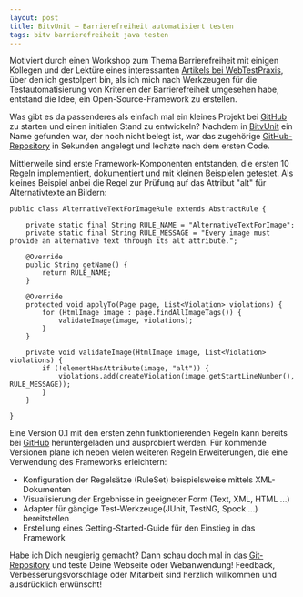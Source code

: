 ```yaml
---
layout: post
title: BitvUnit – Barrierefreiheit automatisiert testen
tags: bitv barrierefreiheit java testen
---
```


Motiviert durch einen Workshop zum Thema Barrierefreiheit mit einigen Kollegen und der Lektüre eines interessanten [Artikels bei WebTestPraxis](http://webtestpraxis.de/blog/?p=15), über den ich gestolpert bin, als ich mich nach Werkzeugen für die Testautomatisierung von Kriterien der Barrierefreiheit umgesehen habe, entstand die Idee, ein Open-Source-Framework zu erstellen.

Was gibt es da passenderes als einfach mal ein kleines Projekt bei [GitHub](https://github.com) zu starten und einen initialen Stand zu entwickeln? Nachdem in [BitvUnit](http://www.google.de/#sclient=psy&q=bitvunit) ein Name gefunden war, der noch nicht belegt ist, war das zugehörige [GitHub-Repository](https://github.com/codescape/bitvunit) in Sekunden angelegt und lechzte nach dem ersten Code.

Mittlerweile sind erste Framework-Komponenten entstanden, die ersten 10 Regeln implementiert, dokumentiert und mit kleinen Beispielen getestet. Als kleines Beispiel anbei die Regel zur Prüfung auf das Attribut "alt" für Alternativtexte an Bildern:

<pre><code>public class AlternativeTextForImageRule extends AbstractRule {

    private static final String RULE_NAME = "AlternativeTextForImage";
    private static final String RULE_MESSAGE = "Every image must provide an alternative text through its alt attribute.";

    @Override
    public String getName() {
        return RULE_NAME;
    }

    @Override
    protected void applyTo(Page page, List&lt;Violation&gt; violations) {
        for (HtmlImage image : page.findAllImageTags()) {
            validateImage(image, violations);
        }
    }

    private void validateImage(HtmlImage image, List&lt;Violation&gt; violations) {
        if (!elementHasAttribute(image, "alt")) {
            violations.add(createViolation(image.getStartLineNumber(), RULE_MESSAGE));
        }
    }

}</code></pre>

Eine Version 0.1 mit den ersten zehn funktionierenden Regeln kann bereits bei [GitHub](https://github.com/codescape/bitvunit/archives/master) heruntergeladen und ausprobiert werden. Für kommende Versionen plane ich neben vielen weiteren Regeln Erweiterungen, die eine Verwendung des Frameworks erleichtern:

* Konfiguration der Regelsätze (RuleSet) beispielsweise mittels XML-Dokumenten
* Visualisierung der Ergebnisse in geeigneter Form (Text, XML, HTML ...)
* Adapter für gängige Test-Werkzeuge(JUnit, TestNG, Spock ...) bereitstellen
* Erstellung eines Getting-Started-Guide für den Einstieg in das Framework 

Habe ich Dich neugierig gemacht? Dann schau doch mal in das [Git-Repository](https://github.com/codescape/bitvunit) und teste Deine Webseite oder Webanwendung! Feedback, Verbesserungsvorschläge oder Mitarbeit sind herzlich willkommen und ausdrücklich erwünscht!
